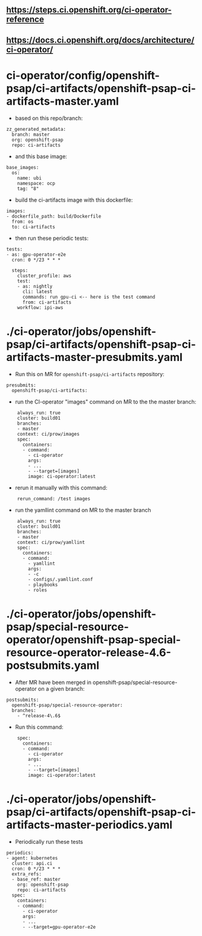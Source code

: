 ## https://steps.ci.openshift.org/ci-operator-reference
## https://docs.ci.openshift.org/docs/architecture/ci-operator/
# ci-operator/config/openshift-psap/ci-artifacts/openshift-psap-ci-artifacts-master.yaml

* based on this repo/branch:

```
zz_generated_metadata:
  branch: master
  org: openshift-psap
  repo: ci-artifacts
```

* and this base image:

```
base_images:
  os:
    name: ubi
    namespace: ocp
    tag: "8"
```

* build the ci-artifacts image with this dockerfile:

```
images:
- dockerfile_path: build/Dockerfile
  from: os
  to: ci-artifacts
```

* then run these periodic tests:

```
tests:
- as: gpu-operator-e2e
  cron: 0 */23 * * *
```

```
  steps:
    cluster_profile: aws
    test:
    - as: nightly
      cli: latest
      commands: run gpu-ci <-- here is the test command
      from: ci-artifacts
    workflow: ipi-aws
```

# ./ci-operator/jobs/openshift-psap/ci-artifacts/openshift-psap-ci-artifacts-master-presubmits.yaml

* Run this on MR for `openshift-psap/ci-artifacts` repository:

```
presubmits:
  openshift-psap/ci-artifacts:
```

* run the CI-operator "images" command on MR to the the master branch:

```
    always_run: true
    cluster: build01
    branches:
    - master
    context: ci/prow/images
    spec:
      containers:
      - command:
        - ci-operator
        args:
        - ...
        - --target=[images]
        image: ci-operator:latest
```

* rerun it manually with this command:

```
    rerun_command: /test images
```

* run the yamllint command on MR to the master branch

```
    always_run: true
    cluster: build01
    branches:
    - master
    context: ci/prow/yamllint
    spec:
      containers:
      - command:
        - yamllint
        args:
        - -c
        - configs/.yamllint.conf
        - playbooks
        - roles

```

# ./ci-operator/jobs/openshift-psap/special-resource-operator/openshift-psap-special-resource-operator-release-4.6-postsubmits.yaml

* After MR have been merged in openshift-psap/special-resource-operator on a given branch:

```
postsubmits:
  openshift-psap/special-resource-operator:
  branches:
    - ^release-4\.6$
```

* Run this command:

```
    spec:
      containers:
      - command:
        - ci-operator
        args:
        - ...
        - --target=[images]
        image: ci-operator:latest
```

# ./ci-operator/jobs/openshift-psap/ci-artifacts/openshift-psap-ci-artifacts-master-periodics.yaml

* Periodically run these tests

```
periodics:
- agent: kubernetes
  cluster: api.ci
  cron: 0 */23 * * *
  extra_refs:
  - base_ref: master
    org: openshift-psap
    repo: ci-artifacts
  spec:
    containers:
    - command:
      - ci-operator
      args:
      - ...
      - --target=gpu-operator-e2e
```
